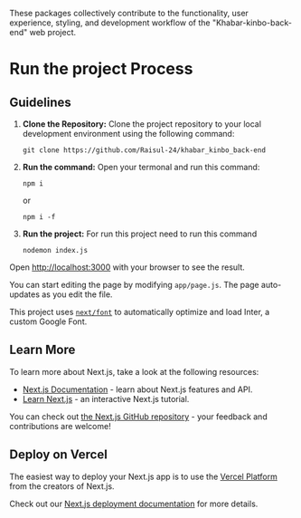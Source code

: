 These packages collectively contribute to the functionality, user experience, styling, and development workflow of the "Khabar-kinbo-back-end" web project.

# Run the project Process

## Guidelines

1. **Clone the Repository:** Clone the project repository to your local development environment using the following command:
   ```
   git clone https://github.com/Raisul-24/khabar_kinbo_back-end
   ```
2. **Run the command:** Open your termonal and run this command:
   ```
   npm i
   ```
   or
   ```
   npm i -f
   ```
3. **Run the project:** For run this project need to run this command
    ```
   nodemon index.js
   ```

Open [http://localhost:3000](http://localhost:3000) with your browser to see the result.

You can start editing the page by modifying `app/page.js`. The page auto-updates as you edit the file.

This project uses [`next/font`](https://nextjs.org/docs/basic-features/font-optimization) to automatically optimize and load Inter, a custom Google Font.

## Learn More

To learn more about Next.js, take a look at the following resources:

- [Next.js Documentation](https://nextjs.org/docs) - learn about Next.js features and API.
- [Learn Next.js](https://nextjs.org/learn) - an interactive Next.js tutorial.

You can check out [the Next.js GitHub repository](https://github.com/vercel/next.js/) - your feedback and contributions are welcome!

## Deploy on Vercel

The easiest way to deploy your Next.js app is to use the [Vercel Platform](https://vercel.com/new?utm_medium=default-template&filter=next.js&utm_source=create-next-app&utm_campaign=create-next-app-readme) from the creators of Next.js.

Check out our [Next.js deployment documentation](https://nextjs.org/docs/deployment) for more details.

